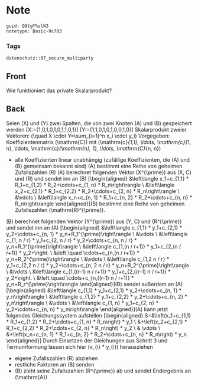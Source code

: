 # Note
```
guid: Q9{gY%slN3
notetype: Basic-9c783
```

### Tags
```
datenschutz::07_secure_multiparty
```

## Front
Wie funktioniert das private Skalarprodukt?

## Back
Seien \(X\) und \(Y\) zwei Spalten, die von zwei Knoten \(A\) und \(B\) gespeichert werden
\[X:=\{1,0,1,0,1,0,1,1,0,1\}\]
\[Y:=\{1,1,0,1,0,1,0,0,1,0\}\]
Skalarprodukt zweier Vektoren: \(\quad X \cdot Y=\sum_{i=1}^n x_i \cdot y_i\)
Vorgegeben: Koeffizientenmatrix \(\mathrm{C}\) mit \(\mathrm{c}_{1,1}, \ldots, \mathrm{c}_{1, n}, \ldots, \mathrm{c}_{\mathrm{n}, 1}, \ldots, \mathrm{C}_{n, n}\)
- alle Koeffizienten linear unabhängig
(zufällige Koeffizienten, die \(A\) und \(B\) gemeinsam bekannt sind)
\(A\) bestimmt eine Reihe von geheimen Zufallszahlen \(R\)
\(A\) berechnet folgenden Vektor \(X^{\prime}\) aus \(X, C\) und \(R\) und sendet inn an \(B\)
\[\begin{aligned}
&\left\langle x_1+c_{1,1} * R_1+c_{1,2} * R_2+\cdots+c_{1, n} * R_n\right\rangle \\
&\left\langle x_2+c_{2,1} * R_1+c_{2,2} * R_2+\cdots+c_{2, n} * R_n\right\rangle \\
&\vdots \\
&\left\langle x_n+c_{n, 1} * R_1+c_{n, 2} * R_2+\cdots+c_{n, n} * R_n\right\rangle
\end{aligned}\]\(B\) bestimmt eine Reihe von geheimen Zufallszahlen \(\mathrm{R}^{\prime}\).

\(B\) berechnet folgenden Vektor \(Y^{\prime}\) aus \(Y, C\) und \(R^{\prime}\) und sendet inn an \(A\)
\[\begin{aligned}
&\left\langle c_{1,1} * y_1+c_{2,1} * y_2+\cdots+c_{n, 1} * y_n+R_1^{\prime}\right\rangle \\
&\vdots \\
&\left\langle c_{1, n / r} * y_1+c_{2, n / r} * y_2+\cdots+c_{n, n / r} * y_n+R_1^{\prime}\right\rangle \\
&\left\langle c_{1,(n / r+1)} * y_1+c_{2,(n / r+1)} * y_2+\right. \\
&\left.\quad \cdots+c_{n,(n / r+1)} * y_n+R_2^{\prime}\right\rangle \\
&\vdots \\
&\left\langle c_{1,2 n / r} * y_1+c_{2,2 n / r} * y_2+\cdots+c_{n, 2 n / r} * y_n+R_2^{\prime}\right\rangle \\
&\vdots \\
&\left\langle c_{1,((r-1) n / r+1)} * y_1+c_{2,((r-1) n / r+1)} * y_2+\right. \\
&\left.\quad \cdots+c_{n,((r-1) n / r+1)} * y_n+R_r^{\prime}\right\rangle
\end{aligned}\]\(B\) sendet außerdem an \(A\)
\[\begin{aligned}
&\left\langle c_{1,1} * y_1+c_{2,1} * y_2+\cdots+c_{n, 1} * y_n\right\rangle \\
&\left\langle c_{1,2} * y_1+c_{2,2} * y_2+\cdots+c_{n, 2} * y_n\right\rangle \\
&\vdots \\
&\left\langle c_{1, n} * y_1+c_{2, n} * y_2+\cdots+c_{n, n} * y_n\right\rangle
\end{aligned}\]\(A\) kann jetzt folgendes Gleichungssystem aufstellen
\[\begin{aligned}
S=&\left(x_1+c_{1,1} * R_1+c_{1,2} * R_2+\cdots+c_{1, n} * R_n\right) * y_1 \\
&+\left(x_2+c_{2,1} * R_1+c_{2,2} * R_2+\cdots+c_{2, n} * R_n\right) * y_2 \\
& \vdots \\
&+\left(x_n+c_{n, 1} * R_1+c_{n, 2} * R_2+\cdots+c_{n, n} * R_n\right) * y_n
\end{aligned}\]
Durch Einsetzen der Gleichungen aus Schritt 3 und Termumformung lassen sich hier \(x_{i} * y_{i}\) herausziehen
- eigene Zufallszahlen \(R\) abziehen
- restliche Faktoren an \(B\) senden
- \(B\) zieht seine Zufallszahlen \(R^{\prime}\) ab und sendet Endergebnis an \(\mathrm{A}\)
